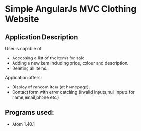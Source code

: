 # Simple AngularJs MVC Clothing Website 

## Application Description
User is capable of:
- Accessing a list of the items for sale.
- Adding a new item including price, colour and description.
- Deleting all items.

Application offers:
- Display of random item (at homepage).
- Contact form with error catching (invalid inputs,null inputs for name,email,phone etc.)

## Programs used:
- Atom 1.40.1 
